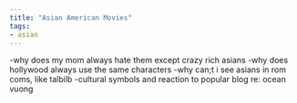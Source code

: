 ```yaml
---
title: "Asian American Movies"
tags:
- asian
---
```


-why does my mom always hate them except crazy rich asians 
-why does hollywood always use the same characters
-why can;t i see asians in rom coms, like talbilb 
-cultural symbols and reaction to popular blog re: ocean vuong 